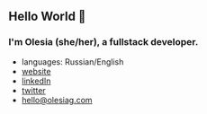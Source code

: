 ## Hello World 👋

### I'm Olesia (she/her), a fullstack developer.



* languages: Russian/English
* [website](https://www.olesiag.com/)
* [linkedIn](https://www.linkedin.com/in/olesia-guidi/)
* [twitter](https://twitter.com/olesia_ag)
* hello@olesiag.com

<!--
**olesia-ag/olesia-ag** is a ✨ _special_ ✨ repository because its `README.md` (this file) appears on your GitHub profile.

Here are some ideas to get you started:

- 🔭 I’m currently working on ...
- 🌱 I’m currently learning ...
- 👯 I’m looking to collaborate on ...
- 🤔 I’m looking for help with ...
- 💬 Ask me about ...
- 📫 How to reach me: ...
- 😄 Pronouns: ...
- ⚡ Fun fact: ...
-->
